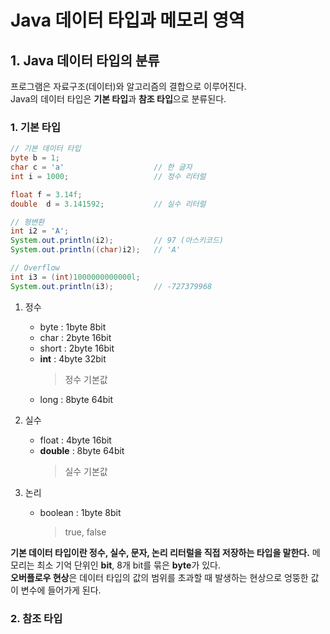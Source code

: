 # Java 데이터 타입과 메모리 영역

## 1. Java 데이터 타입의 분류

프로그램은 자료구조(데이터)와 알고리즘의 결합으로 이루어진다.	
Java의 데이터 타입은 **기본 타입**과 **참조 타입**으로 분류된다.

### 1. 기본 타입

```java
// 기본 데이터 타입
byte b = 1;
char c = 'a'					// 한 글자
int i = 1000;					// 정수 리터럴

float f = 3.14f;
double	d = 3.141592;			// 실수 리터럴

// 형변환
int i2 = 'A';			
System.out.println(i2); 		// 97 (아스키코드)
System.out.println((char)i2);	// 'A'

// Overflow
int i3 = (int)1000000000000l;
System.out.println(i3);			// -727379968 
```

1. 정수
	- byte : 1byte 8bit
	- char : 2byte 16bit
	- short : 2byte 16bit
	- **int** : 4byte 32bit
		> 정수 기본값
	- long : 8byte 64bit

2. 실수
	- float : 4byte 16bit
	- **double** : 8byte 64bit
		> 실수 기본값

3. 논리
	- boolean : 1byte 8bit
		> true, false

**기본 데이터 타입이란 정수, 실수, 문자, 논리 리터럴을 직접 저장하는 타입을 말한다.**
메모리는 최소 기억 단위인 **bit**, 8개 bit를 묶은 **byte**가 있다.	
**오버플로우 현상**은 데이터 타입의 값의 범위를 초과할 때 발생하는 현상으로 엉뚱한 값이 변수에 들어가게 된다.

### 2. 참조 타입


